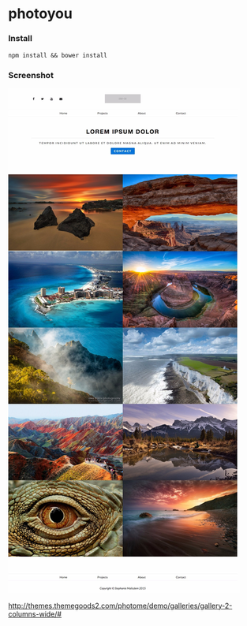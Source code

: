 photoyou
========

### Install

```shell
npm install && bower install
```

### Screenshot

![screenshot](https://raw.githubusercontent.com/james2doyle/photoyou/master/screenshot.jpg)

http://themes.themegoods2.com/photome/demo/galleries/gallery-2-columns-wide/#
